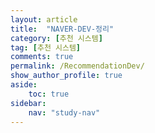 ```yaml
---
layout: article
title:  "NAVER-DEV-정리"
category: [추천 시스템]
tag: [추천 시스템]
comments: true
permalink: /RecommendationDev/
show_author_profile: true
aside:
    toc: true
sidebar:
    nav: "study-nav"
---
```


